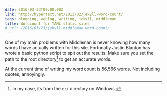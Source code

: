 ```yaml
---
date: 2016-03-23T00:00:00Z
link: http://hypertext.net/2013/02/jekyll-word-count/
tags: blogging, weblog, writing, jekyll, middleman
title: Wordcount for YAML static sites
# url: /2016/03/23/jekyll-middleman-word-count/
---
```


One of my main problems with Middleman is never knowing how many words I have actually written for this site. Fortunatly Justin Blanton has wrote a basic python script to spit out the results. Make sure you set the path to the root directory[^1] to get an accurate words.

At the current time of writing my word count is 56,566 words. Not including quotes, annoyingly.

[^1]: In my case, its from the ```c:/``` directory on Windows.